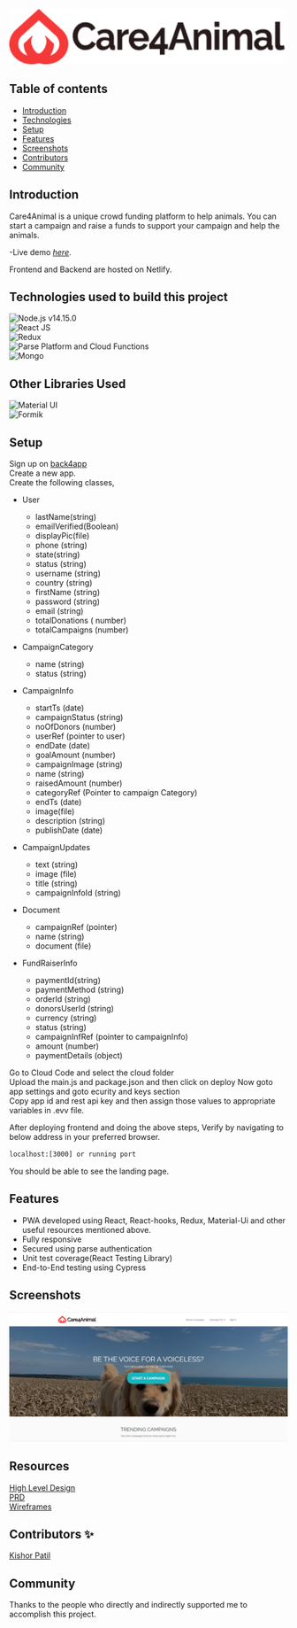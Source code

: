 <p align="center">
        <img src="../src/assets/images/Logo.png" height="100">
</p>

## Table of contents

- [Introduction](#intro)
- [Technologies](#technologies)
- [Setup](#setup)
- [Features](#features)
- [Screenshots](#screenshots)
- [Contributors](#contributors)
- [Community](#Community)

## Introduction

Care4Animal is a unique crowd funding platform to help animals. You can start a campaign and raise a funds to support your campaign and help the animals.

-Live demo [_here_](https://upbeat-wilson-0d8b2a.netlify.app/).

Frontend and Backend are hosted on Netlify.

## Technologies used to build this project

![Node.js **v14.15.0**](https://img.shields.io/badge/Netlify-00C7B7?style=for-the-badge&logo=netlify&logoColor=white)\
![React JS](https://img.shields.io/badge/React-20232A?style=for-the-badge&logo=react&logoColor=61DAFB)\
![Redux](https://img.shields.io/badge/Redux-593D88?style=for-the-badge&logo=redux&logoColor=white)\
![Parse Platform and Cloud Functions](https://img.shields.io/badge/Parse--Platform--and--Cloud--Functions-0081AA?style=for-the-badge&logo=Formik&logoColor=white)\
![Mongo](https://img.shields.io/badge/MongoDB-4EA94B?style=for-the-badge&logo=mongodb&logoColor=white)

## Other Libraries Used

![Material UI](https://img.shields.io/badge/Material--UI-0081CB?style=for-the-badge&logo=material-ui&logoColor=white)\
![Formik](https://img.shields.io/badge/Formik-0081CB?style=for-the-badge&logo=Formik&logoColor=white)

## Setup

Sign up on <a href="https://www.back4app.com/">back4app</a>\
Create a new app.\
Create the following classes,

- User

  - lastName(string)
  - emailVerified(Boolean)
  - displayPic(file)
  - phone (string)
  - state(string)
  - status (string)
  - username (string)
  - country (string)
  - firstName (string)
  - password (string)
  - email (string)
  - totalDonations ( number)
  - totalCampaigns (number)

- CampaignCategory

  - name (string)
  - status (string)

- CampaignInfo

  - startTs (date)
  - campaignStatus (string)
  - noOfDonors (number)
  - userRef (pointer to user)
  - endDate (date)
  - goalAmount (number)
  - campaignImage (string)
  - name (string)
  - raisedAmount (number)
  - categoryRef (Pointer to campaign Category)
  - endTs (date)
  - image(file)
  - description (string)
  - publishDate (date)

- CampaignUpdates

  - text (string)
  - image (file)
  - title (string)
  - campaignInfoId (string)

- Document

  - campaignRef (pointer)
  - name (string)
  - document (file)

- FundRaiserInfo
  - paymentId(string)
  - paymentMethod (string)
  - orderId (string)
  - donorsUserId (string)
  - currency (string)
  - status (string)
  - campaignInfRef (pointer to campaignInfo)
  - amount (number)
  - paymentDetails (object)

Go to Cloud Code and select the cloud folder\
Upload the main.js and package.json and then click on deploy
Now goto app settings and goto ecurity and keys section\
Copy app id and rest api key and then assign those values to appropriate variables in .evv file.

After deploying frontend and doing the above steps, Verify by navigating to below address in your preferred browser.

```sh
localhost:[3000] or running port
```

You should be able to see the landing page.

## Features

- PWA developed using React, React-hooks, Redux, Material-Ui and other useful resources mentioned above.
- Fully responsive
- Secured using parse authentication
- Unit test coverage(React Testing Library)
- End-to-End testing using Cypress

## Screenshots

![Example screenshot](./src/readme_assets/home_page.PNG)

## Resources

<a href="https://drive.google.com/file/d/1Ab8ORPkrZJZ_in82XbpN8cbiblNGpSy3/view?usp=sharing">High Level Design</a>\
<a href="https://drive.google.com/file/d/1wMIJxOPeJjoOq6po2TqHuTcalEfV9ZBT/view?usp=sharing"> PRD </a>\
<a href="https://drive.google.com/file/d/1u_vg7Khu_3Vhy2XMWvcBQwjrSkml8ZFJ/view?usp=sharing"> Wireframes</a>

## Contributors ✨

<a href="https://github.com/iamkishorp"><img src="" width="100px;" alt=""/>Kishor Patil</a>

## Community

Thanks to the people who directly and indirectly supported me to accomplish this project.
